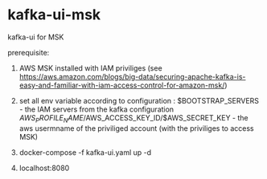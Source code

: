 # kafka-ui-msk
kafka-ui for MSK

prerequisite: 
1. AWS MSK installed with IAM priviliges (see https://aws.amazon.com/blogs/big-data/securing-apache-kafka-is-easy-and-familiar-with-iam-access-control-for-amazon-msk/)
2. set all env variable according to configuration :
$BOOTSTRAP_SERVERS - the IAM servers from the kafka configuration
$AWS_PROFILE_NAME/$AWS_ACCESS_KEY_ID/$AWS_SECRET_KEY - the aws usermname of the priviliged account (with the priviliges to access MSK)

3. docker-compose -f kafka-ui.yaml up -d
4. localhost:8080

